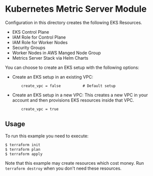 # Kubernetes Metric Server Module

Configuration in this directory creates the following EKS Resources.
- EKS Control Plane
- IAM Role for Control Plane
- IAM Role for Worker Nodes
- Security Groups
- Worker Nodes in AWS Manged Node Group
- Metrics Server Stack via Helm Charts

You can choose to create an EKS setup with the following options:

- Create an EKS setup in an existing VPC:
    ```
        create_vpc = false          # Default setup
    ```
- Create an EKS setup in a new VPC: 
    This creates a new VPC in your account and then provisions EKS resources inside that VPC.
    ```
        create_vpc = true
    ```

## Usage

To run this example you need to execute:

```bash
$ terraform init
$ terraform plan
$ terraform apply
```

Note that this example may create resources which cost money. Run `terraform destroy` when you don't need these resources.
